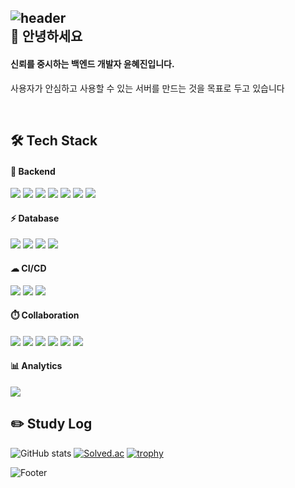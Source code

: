 ![header](https://capsule-render.vercel.app/api?type=waving&color=38bdae&height=200&&text=About%20Me&fontAlignY=40&fontColor=EFFBFB)
<br/>
:wave: 안녕하세요
------
#### 신뢰를 중시하는 백엔드 개발자 윤혜진입니다.
사용자가 안심하고 사용할 수 있는 서버를 만드는 것을 목표로 두고 있습니다

<br/>

🛠 Tech Stack
------
#### 🤖 Backend
<img src="https://img.shields.io/badge/Spring-6DB33F?style=for-the-badge&logo=spring&logoColor=white"/> <img src="https://img.shields.io/badge/Spring_Boot-F2F4F9?style=for-the-badge&logo=spring-boot"/> <img src="https://img.shields.io/badge/Spring_Security-6DB33F?style=for-the-badge&logo=Spring-Security&logoColor=white"/> <img src="https://img.shields.io/badge/Junit5-25A162?style=for-the-badge&logo=junit5&logoColor=white"/> <img src="https://img.shields.io/badge/JWT-000000?style=for-the-badge&logo=JSON%20web%20tokens&logoColor=white"/> <img src="https://img.shields.io/badge/gradle-02303A?style=for-the-badge&logo=gradle&logoColor=white"/> <img src="https://img.shields.io/badge/Socket.io-010101?&style=for-the-badge&logo=Socket.io&logoColor=white"/>
#### ⚡ Database
<img src="https://img.shields.io/badge/MySQL-005C84?style=for-the-badge&logo=mysql&logoColor=white"/> <img src="https://img.shields.io/badge/MariaDB-003545?style=for-the-badge&logo=mariadb&logoColor=white"/> <img src="https://img.shields.io/badge/MongoDB-4EA94B?style=for-the-badge&logo=mongodb&logoColor=white"/> <img src="https://img.shields.io/badge/redis-%23DD0031.svg?&style=for-the-badge&logo=redis&logoColor=white"/>
#### ☁ CI/CD
<img src="https://img.shields.io/badge/Amazon_AWS-FF9900?style=for-the-badge&logo=amazonaws&logoColor=white"/> <img src="https://img.shields.io/badge/Docker-2CA5E0?style=for-the-badge&logo=docker&logoColor=white"/> <img src="https://img.shields.io/badge/Jenkins-D24939?style=for-the-badge&logo=Jenkins&logoColor=white"/>
#### ⏱️ Collaboration
<img src="https://img.shields.io/badge/GIT-E44C30?style=for-the-badge&logo=git&logoColor=white"/> <img src="https://img.shields.io/badge/GitHub-100000?style=for-the-badge&logo=github&logoColor=white"/> <img src="https://img.shields.io/badge/GitLab-330F63?style=for-the-badge&logo=gitlab&logoColor=white"/> <img src="https://img.shields.io/badge/Jira-0052CC?style=for-the-badge&logo=Jira&logoColor=white"/> <img src="https://img.shields.io/badge/Notion-000000?style=for-the-badge&logo=notion&logoColor=white"/> <img src="https://img.shields.io/badge/Figma-F24E1E?style=for-the-badge&logo=figma&logoColor=white"/>
#### 📊 Analytics
<img src="https://img.shields.io/badge/Sonarqube-5190cf?style=for-the-badge&logo=sonarqube&logoColor=white"/>

<br/>

:pencil2: Study Log
------
![GitHub stats](https://github-readme-stats.vercel.app/api?username=yoon0223&show_icons=true)
[![Solved.ac](http://mazassumnida.wtf/api/v2/generate_badge?boj=hjyoon)](https://solved.ac/hjyoon)
[![trophy](https://github-profile-trophy.vercel.app/?username=hjyoon&theme=flat&column=7)](https://github.com/yoon0223/)


![Footer](https://capsule-render.vercel.app/api?type=waving&color=38bdae&height=200&section=footer)
